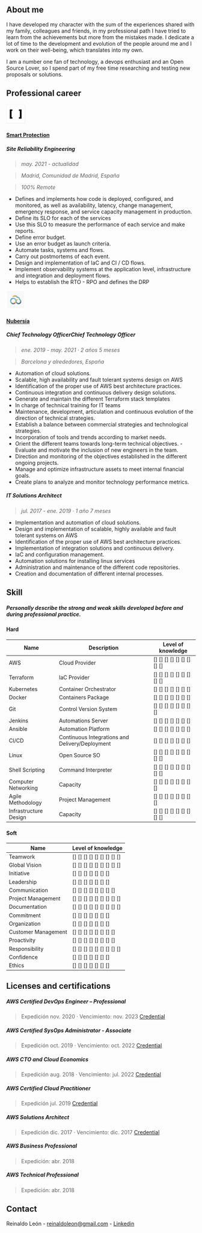 ## About me

I have developed my character with the sum of the experiences shared with my family, colleagues and friends, in my professional path I have tried to learn from the achievements but more from the mistakes made. I dedicate a lot of time to the development and evolution of the people around me and I work on their well-being, which translates into my own.

I am a number one fan of technology, a devops enthusiast and an Open Source Lover, so I spend part of my free time researching and testing new proposals or solutions.

## Professional career

![Smart Protection](/assets/images/smart-protection.png)  
#### [Smart Protection](https://smartprotection.com/es/) 

##### Site Reliability Engineering
> _may. 2021 - actualidad_

> _Madrid, Comunidad de Madrid, España_

> _100% Remote_

- Defines and implements how code is deployed, configured, and monitored, as well as availability, latency, change management, emergency response, and service capacity management in production.
- Define its SLO for each of the services
- Use this SLO to measure the performance of each service and make reports.
- Define error budget.
- Use an error budget as launch criteria.
- Automate tasks, systems and flows.
- Carry out postmortems of each event.
- Design and implementation of IaC and CI / CD flows.
- Implement observability systems at the application level, infrastructure and integration and deployment flows.
- Helps to establish the RTO - RPO and defines the DRP

![Nubersia](/assets/images/nubersia.png)  
#### [Nubersia](https://nubersia.com/es/) 

##### Chief Technology OfficerChief Technology Officer
> _ene. 2019 - may. 2021 · 2 años 5 meses_

> _Barcelona y alrededores, España_

- Automation of cloud solutions.
- Scalable, high availability and fault tolerant systems design on AWS
- Identification of the proper use of AWS best architecture practices.
- Continuous integration and continuous delivery design solutions.
- Generate and maintain the different Terraform stack templates
- In charge of technical training for IT teams
- Maintenance, development, articulation and continuous evolution of the direction of technical strategies.
- Establish a balance between commercial strategies and technological strategies.
- Incorporation of tools and trends according to market needs.
- Orient the different teams towards long-term technical objectives. - Evaluate and motivate the inclusion of new engineers in the team.
- Direction and monitoring of the objectives established in the different ongoing projects.
- Manage and optimize infrastructure assets to meet internal financial goals.
- Create plans to analyze and monitor technology performance metrics.

##### IT Solutions Architect
> _jul. 2017 - ene. 2019 · 1 año 7 meses_

- Implementation and automation of cloud solutions.
- Design and implementation of scalable, highly available and fault tolerant systems on AWS
- Identification of the proper use of AWS best architecture practices.
- Implementation of integration solutions and continuous delivery.
- IaC and configuration management.
- Automation solutions for installing linux services
- Administration and maintenance of the different code repositories.
- Creation and documentation of different internal processes.




## Skill

##### Personally describe the strong and weak skills developed before and during professional practice.

#### Hard

|   Name   | Description |   Level of knowledge   |
|----------|-----------|--------------------------|
| AWS | Cloud Provider | [] [] [] [] [] [] [] [] [] |
| Terraform | IaC Provider | [] [] [] [] [] [] [] [] [] |
| Kubernetes | Container Orchestrator | [] [] [] [] [] [] [] |
| Docker | Containers Package | [] [] [] [] [] [] [] |
| Git | Control Version System | [] [] [] [] [] [] [] [] |
| Jenkins | Automations Server | [] [] [] [] [] [] [] |
| Ansible | Automation Platform | [] [] [] [] [] [] [] |
| CI/CD | Continuous Integrations and Delivery/Deployment | [] [] [] [] [] [] [] |
| Linux | Open Source SO | [] [] [] [] [] [] [] [] [] |
| Shell Scripting | Command Interpreter | [] [] [] [] [] [] [] [] [] |
| Computer Networking | Capacity | [] [] [] [] [] [] [] [] |
| Agile Methodology | Project Management | [] [] [] [] [] [] [] [] |
| Infrastructure Design | Capacity | [] [] [] [] [] [] [] [] [] |


#### Soft

|  Name  |   Level of knowledge   |
|--------|------------------------|
| Teamwork | [] [] [] [] [] [] [] [] [] |
| Global Vision | [] [] [] [] [] [] [] [] [] |
| Initiative | [] [] [] [] [] [] [] |
| Leadership | [] [] [] [] [] [] [] |
| Communication | [] [] [] [] [] [] [] [] |
| Project Management | [] [] [] [] [] [] [] [] [] |
| Documentation | [] [] [] [] [] [] [] [] [] |
| Commitment | [] [] [] [] [] [] [] |
| Organization | [] [] [] [] [] [] [] |
| Customer Management | [] [] [] [] [] [] [] [] |
| Proactivity | [] [] [] [] [] [] [] [] |
| Responsibility | [] [] [] [] [] [] [] [] [] |
| Confidence | [] [] [] [] [] [] [] |
| Ethics | [] [] [] [] [] [] [] |


## Licenses and certifications

##### AWS Certified DevOps Engineer – Professional
> Expedición nov. 2020 · Vencimiento: nov. 2023
[Credential](https://www.youracclaim.com/badges/1adbe747-1c1d-42bc-b8c1-2257382ebb4d?source=linked_in_profile)

##### AWS Certified SysOps Administrator - Associate
> Expedición oct. 2019 · Vencimiento: oct. 2022
[Credential](https://www.youracclaim.com/badges/c9855e57-9f27-484e-9f3b-7a0df9a0d907/linked_in_profile)

##### AWS CTO and Cloud Economics
> Expedición aug. 2018 · Vencimiento: jul. 2022
[Credential](https://certified-cloud.s3.eu-west-1.amazonaws.com/aws-cloud-practitioner.png)  

##### AWS Certified Cloud Practitioner
> Expedición jul. 2019
[Credential](https://certified-cloud.s3.eu-west-1.amazonaws.com/aws-cloud-practitioner.png)  

##### AWS Solutions Architect
> Expedición dic. 2017 · Vencimiento: dic. 2017
[Credential](https://www.youracclaim.com/badges/361c7fea-e04b-49b3-b587-7098bf917fab/linked_in_profile)

##### AWS Business Professional
> Expedición: abr. 2018 

##### AWS Technical Professional
> Expedición: abr. 2018

## Contact

Reinaldo León - reinaldoleon@gmail.com - [Linkedin](https://www.linkedin.com/in/reinaldoleon/)